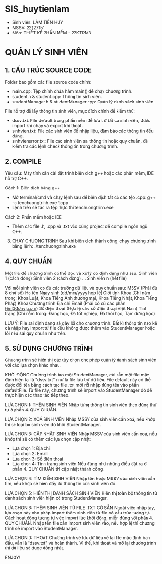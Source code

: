 # SIS_huytienlam

- Sinh viên: LÂM TIẾN HUY
- MSSV: 22127151
- Môn: THIẾT KẾ PHẦN MỀM - 22KTPM3

# QUẢN LÝ SINH VIÊN


## 1. CẤU TRÚC SOURCE CODE
Folder bao gồm các file source code chính:
- main.cpp: Tệp chính chứa hàm main() để chạy chương trình.
- student.h & student.cpp: Thông tin sinh viên.
- studentManager.h & studentManager.cpp: Quản lý danh sách sinh viên.

File hỗ trợ để lấy thông tin sinh viên, mục đích chính để kiểm thử:
- dssv.txt: File default trong phần mềm để lưu trữ tất cả sinh viên, được import khi chạy và export khi thoát.
- sinhvien.txt: File các sinh viên để nhập liệu, đảm bảo các thông tin đều đúng.
- sinhvienerror.txt: File các sinh viên sai thông tin hoặc quy chuẩn, để kiểm tra các lệnh check thông tin trong chương trình.


## 2. COMPILE
Yêu cầu: Máy tính cần cài đặt trình biên dịch g++ hoặc các phần mềm, IDE hỗ trợ C++.

Cách 1: Biên dịch bằng g++
- Mở terminal/cmd và chạy lệnh sau để biên dịch tất cả các tệp .cpp:
    g++ -o tenchuongtrinh.exe *.cpp
- Lệnh trên sẽ tạo ra tệp thực thi tenchuongtrinh.exe

Cách 2: Phần mềm hoặc IDE
- Thêm các file .h, .cpp và .txt vào cùng project để compile ngôn ngữ C++.


3. CHẠY CHƯƠNG TRÌNH
Sau khi biên dịch thành công, chạy chương trình bằng lệnh: ./tenchuongtrinh.exe


## 4. QUY CHUẨN
Một file để chương trình có thể đọc và xử lý có định dạng như sau:
Sinh viên 1
(cách dòng)
Sinh viên 2
(cách dòng)
...
Sinh viên n (hết file)

Với mỗi sinh viên có đủ các trường dữ liệu và quy chuẩn sau:
MSSV (Phải đủ 8 chữ số)
Họ tên
Ngày sinh (dd/mm/yyyy hợp lệ)
Giới tính
Khoa (Chỉ nằm trong: Khoa Luật, Khoa Tiếng Anh thương mại, Khoa Tiếng Nhật, Khoa Tiếng Pháp)
Khóa
Chương trình
Địa chỉ
Email (Phải có đủ các phần tên@đơnvị.com)
Số điện thoại (Hợp lệ cho số điện thoại Việt Nam)
Tình trạng (Chỉ nằm trong: Đang học, Đã tốt nghiệp, Đã thôi học, Tạm dừng học)

LƯU Ý: File sai định dạng sẽ gây lỗi cho chương trình. Bất kì thông tin nào kể cả nhập hay import từ file đều không được thêm vào StudentManager hoặc lỗi nếu sai quy chuẩn như trên.


## 5. SỬ DỤNG CHƯƠNG TRÌNH
Chương trình sẽ hiển thị các tùy chọn cho phép quản lý danh sách sinh viên với các lựa chọn khác nhau.

KHỞI ĐỘNG
Chương trình tạo một StudentManager, cài sẵn một file mặc định hiện tại là "dssv.txt" như là file lưu trữ dữ liệu.
File default này có thể được đổi tên bằng cách tạo file .txt mới rồi nhập đúng tên vào phần defaultFile.
Từ file này, chương trình sẽ import vào StudentManager đó để thực hiện các thao tác tiếp theo.

LỰA CHỌN 1: THÊM SINH VIÊN
Nhập từng thông tin sinh viên theo đúng thứ tự ở phần 4. QUY CHUẨN.

LỰA CHỌN 2: XOÁ SINH VIÊN
Nhập MSSV của sinh viên cần xoá, nếu khớp thì sẽ loại bỏ sinh viên đó khôi StudentManager.

LỰA CHỌN 3: CẬP NHẬT SINH VIÊN
Nhập MSSV của sinh viên cần xoá, nếu khớp thì sẽ có thêm các lựa chọn cập nhật:
- Lựa chọn 1: Địa chỉ
- Lựa chọn 2: Email
- Lựa chọn 3: Số điện thoại
- Lựa chọn 4: Tình trạng sinh viên
Nếu đúng như những điều đặt ra ở phần 4. QUY CHUẨN thì cập nhật thành công.

LỰA CHỌN 4: TÌM KIẾM SINH VIÊN
Nhập tên hoặc MSSV của sinh viên cần tìm, nếu khớp sẽ hiện đầy đủ thông tin của sinh viên đó.

LỰA CHỌN 5: HIỂN THỊ DANH SÁCH SINH VIÊN
Hiển thị toàn bộ thông tin từ danh sách sinh viên hiện có trong StudentManager.

LỰA CHỌN 6: THÊM SINH VIÊN TỪ FILE .TXT CÓ SẴN
Ngoài việc nhập tay, lựa chọn này cho phép import thêm sinh viên từ file có cấu trúc tương tự.
Cách hoạt động tương tự việc import lúc khởi động, miễn đúng với phần 4. QUY CHUẨN.
Nhập tên file cần import sinh viên vào, nếu hợp lệ thì chương trình sẽ import vào StudentManager.

LỰA CHỌN 0: THOÁT
Chương trình sẽ lưu dữ liệu về lại file mặc định ban đầu, vẫn là "dssv.txt" và hoàn thành.
Vì thế, khi thoát và mở lại chương trình thì dữ liệu sẽ được đồng nhất.

ENJOY!
